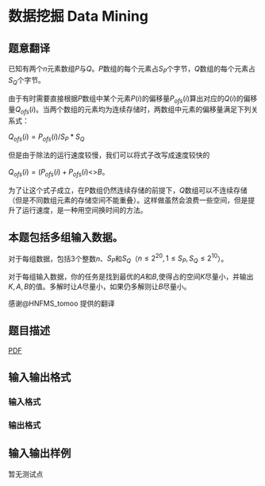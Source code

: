 # 数据挖掘 Data Mining

## 题意翻译

已知有两个$n$元素数组$P$与$Q$。$P$数组的每个元素占$S_P$个字节，$Q$数组的每个元素占$S_Q$个字节。

由于有时需要直接根据$P$数组中某个元素$P(i)$的偏移量$P_{ofs}(i)$算出对应的$Q(i)$的偏移量$Q_{ofs}(i)$。当两个数组的元素均为连续存储时，两数组中元素的偏移量满足下列关系式：

$Q_{ofs}(i)=P_{ofs}(i)/S_P*S_Q$

但是由于除法的运行速度较慢，我们可以将式子改写成速度较快的

$Q_{ofs}(i)=(P_{ofs}(i)+P_{ofs}(i)$<>$B$。

为了让这个式子成立，在P数组仍然连续存储的前提下，$Q$数组可以不连续存储（但是不同数组元素的存储空间不能重叠）。这样做虽然会浪费一些空间，但是提升了运行速度，是一种用空间换时间的方法。

## 本题包括多组输入数据。

对于每组数据，包括3个整数$n$、$S_P$和$S_Q$（$n\leqslant 2^{20},1\leqslant S_P,S_Q\leqslant 2^{10}$）。

对于每组输入数据，你的任务是找到最优的$A$和$B$,使得占的空间$K$尽量小，并输出$K,A,B$的值。多解时让$A$尽量小，如果仍多解则让$B$尽量小。

感谢@HNFMS_tomoo 提供的翻译

## 题目描述

[problemUrl]: https://uva.onlinejudge.org/index.php?option=com_onlinejudge&Itemid=8&category=448&page=show_problem&problem=4466

[PDF](https://uva.onlinejudge.org/external/15/p1591.pdf)

## 输入输出格式

### 输入格式

### 输出格式

## 输入输出样例

暂无测试点

